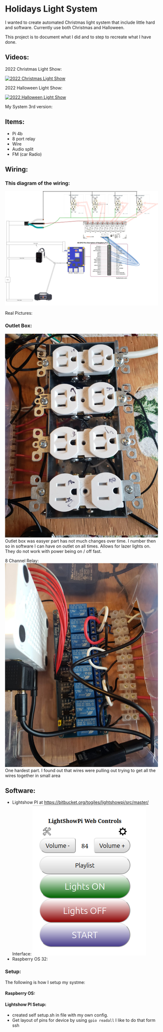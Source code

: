 # Holidays Light System

I wanted to create automated Christmas light system that include little hard and software. Currently use both Christmas and Halloween.

This project is to document what I did and to step to recreate what I have done. 

## Videos:
2022 Christmas Light Show:

[![2022 Christmas Light Show](https://img.youtube.com/vi/laKFfjLhqhQ/0.jpg)](https://youtu.be/laKFfjLhqhQ "2022 Christmas Light Show")

2022 Halloween Light Show:

[![2022 Halloween Light Show](https://img.youtube.com/vi/AcGbxJbV51w/0.jpg)](https://youtu.be/AcGbxJbV51w "2022 Halloween Light Show")



My System 3rd version:

## Items:
- Pi 4b
- 8 port relay
- Wire
- Audio split 
- FM (car Radio)

## Wiring:

### This diagram of the wiring:
![Light Show Wiring](./pictures/ligth-show-wiring.png)

Real Pictures:

### Outlet Box:
![Outlet Box](./pictures/outlet-box.jpg)
Outlet box was easyer part has not much changes over time. I number then so in software I can have on outlet on all times. Allows for lazer lights on. They do not work with power being on / off fast. 

8 Channel Relay:![8 Channel Relay](./pictures/relay-connect.jpg)
One hardest part. I found out that wires were pulling out trying to get all the wires together in small area


## Software: 

- Lightshow PI at https://bitbucket.org/togiles/lightshowpi/src/master/
  Interface: ![interface](./pictures/lightshowpi-interface.png)
- Raspberry OS 32:


### Setup:
The following is how I setup my systme:

#### Raspberry OS:


#### Lightshow PI Setup:
- created self setup.sh in file with my own config. 
- Get layout of pins for device by using `gpio readall` I like to do that form ssh





